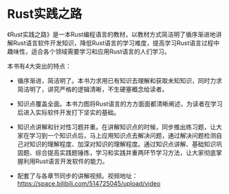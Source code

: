 # Rust实践之路
《Rust实践之路》是一本Rust编程语言的教材，以教材方式简洁明了循序渐进地讲解Rust语言软件开发知识，降低Rust语言的学习难度，提高学习Rust语言过程中趣味性，适合各个领域需要学习和应用Rust语言的人们学习。

本书有4大突出的特点：

- 循序渐进，简洁明了。本书力求用已有知识去理解和获取未知知识，同时力求简洁明了，讲究严格的逻辑清晰，不生硬塞概念给读者。

- 知识点覆盖全面。本书力图将Rust语言的方方面面都清晰阐述，为读者在学习后进入实际软件开发打下坚实的基础。

- 知识点讲解和针对性习题并重。在讲解知识点的时候，同步推出练习题，让大家在学习到一个知识点后，马上应用知识点去解决问题，通过解决问题检测自己对知识的理解程度、加深对知识的理解程度。通过知识点讲解、基础知识巩固题、综合提高实践题锤炼，学习和实践并重两环节学习方法，让大家彻底掌握利用Rust语言开发软件的能力。

- 配套了与各章节同步的讲解视频。视频地址：https://space.bilibili.com/514725045/upload/video
